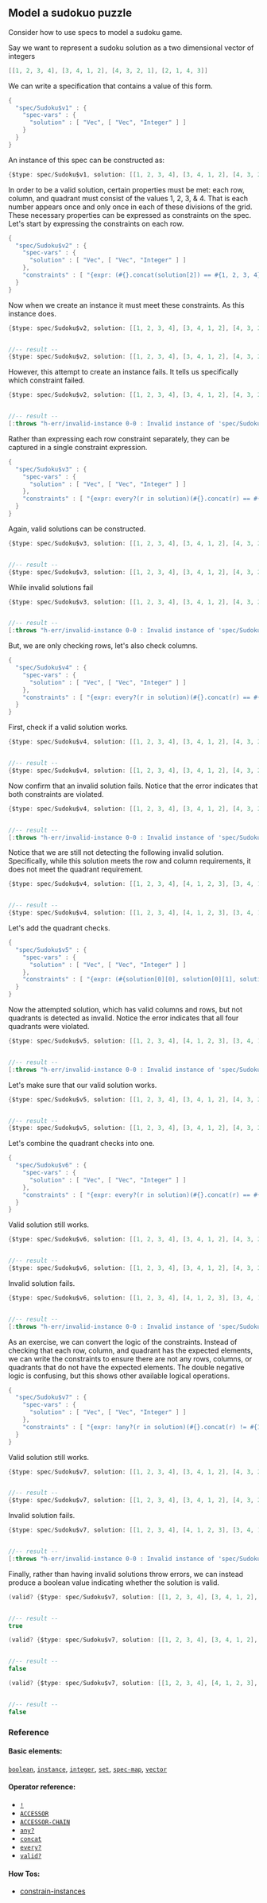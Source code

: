 <!---
  This markdown file was generated. Do not edit.
  -->

## Model a sudokuo puzzle

Consider how to use specs to model a sudoku game.

Say we want to represent a sudoku solution as a two dimensional vector of integers

```java
[[1, 2, 3, 4], [3, 4, 1, 2], [4, 3, 2, 1], [2, 1, 4, 3]]
```

We can write a specification that contains a value of this form.

```java
{
  "spec/Sudoku$v1" : {
    "spec-vars" : {
      "solution" : [ "Vec", [ "Vec", "Integer" ] ]
    }
  }
}
```

An instance of this spec can be constructed as:

```java
{$type: spec/Sudoku$v1, solution: [[1, 2, 3, 4], [3, 4, 1, 2], [4, 3, 2, 1], [2, 1, 4, 3]]}
```

In order to be a valid solution, certain properties must be met: each row, column, and quadrant must consist of the values 1, 2, 3, & 4. That is each number appears once and only once in each of these divisions of the grid. These necessary properties can be expressed as constraints on the spec. Let's start by expressing the constraints on each row.

```java
{
  "spec/Sudoku$v2" : {
    "spec-vars" : {
      "solution" : [ "Vec", [ "Vec", "Integer" ] ]
    },
    "constraints" : [ "{expr: (#{}.concat(solution[2]) == #{1, 2, 3, 4}), name: \"row_3\"}", "{expr: (#{}.concat(solution[0]) == #{1, 2, 3, 4}), name: \"row_1\"}", "{expr: (#{}.concat(solution[3]) == #{1, 2, 3, 4}), name: \"row_4\"}", "{expr: (#{}.concat(solution[1]) == #{1, 2, 3, 4}), name: \"row_2\"}" ]
  }
}
```

Now when we create an instance it must meet these constraints. As this instance does.

```java
{$type: spec/Sudoku$v2, solution: [[1, 2, 3, 4], [3, 4, 1, 2], [4, 3, 2, 1], [2, 1, 4, 3]]}


//-- result --
{$type: spec/Sudoku$v2, solution: [[1, 2, 3, 4], [3, 4, 1, 2], [4, 3, 2, 1], [2, 1, 4, 3]]}
```

However, this attempt to create an instance fails. It tells us specifically which constraint failed.

```java
{$type: spec/Sudoku$v2, solution: [[1, 2, 3, 4], [3, 4, 1, 2], [4, 3, 2, 2], [2, 1, 4, 3]]}


//-- result --
[:throws "h-err/invalid-instance 0-0 : Invalid instance of 'spec/Sudoku$v2', violates constraints row_3"]
```

Rather than expressing each row constraint separately, they can be captured in a single constraint expression.

```java
{
  "spec/Sudoku$v3" : {
    "spec-vars" : {
      "solution" : [ "Vec", [ "Vec", "Integer" ] ]
    },
    "constraints" : [ "{expr: every?(r in solution)(#{}.concat(r) == #{1, 2, 3, 4}), name: \"rows\"}" ]
  }
}
```

Again, valid solutions can be constructed.

```java
{$type: spec/Sudoku$v3, solution: [[1, 2, 3, 4], [3, 4, 1, 2], [4, 3, 2, 1], [2, 1, 4, 3]]}


//-- result --
{$type: spec/Sudoku$v3, solution: [[1, 2, 3, 4], [3, 4, 1, 2], [4, 3, 2, 1], [2, 1, 4, 3]]}
```

While invalid solutions fail

```java
{$type: spec/Sudoku$v3, solution: [[1, 2, 3, 4], [3, 4, 1, 2], [4, 3, 2, 2], [2, 1, 4, 3]]}


//-- result --
[:throws "h-err/invalid-instance 0-0 : Invalid instance of 'spec/Sudoku$v3', violates constraints rows"]
```

But, we are only checking rows, let's also check columns.

```java
{
  "spec/Sudoku$v4" : {
    "spec-vars" : {
      "solution" : [ "Vec", [ "Vec", "Integer" ] ]
    },
    "constraints" : [ "{expr: every?(r in solution)(#{}.concat(r) == #{1, 2, 3, 4}), name: \"rows\"}", "{expr: every?(i in [0, 1, 2, 3])(#{solution[0][i], solution[1][i], solution[2][i], solution[3][i]} == #{1, 2, 3, 4}), name: \"columns\"}" ]
  }
}
```

First, check if a valid solution works.

```java
{$type: spec/Sudoku$v4, solution: [[1, 2, 3, 4], [3, 4, 1, 2], [4, 3, 2, 1], [2, 1, 4, 3]]}


//-- result --
{$type: spec/Sudoku$v4, solution: [[1, 2, 3, 4], [3, 4, 1, 2], [4, 3, 2, 1], [2, 1, 4, 3]]}
```

Now confirm that an invalid solution fails. Notice that the error indicates that both constraints are violated.

```java
{$type: spec/Sudoku$v4, solution: [[1, 2, 3, 4], [3, 4, 1, 2], [4, 3, 2, 2], [2, 1, 4, 3]]}


//-- result --
[:throws "h-err/invalid-instance 0-0 : Invalid instance of 'spec/Sudoku$v4', violates constraints columns, rows"]
```

Notice that we are still not detecting the following invalid solution. Specifically, while this solution meets the row and column requirements, it does not meet the quadrant requirement.

```java
{$type: spec/Sudoku$v4, solution: [[1, 2, 3, 4], [4, 1, 2, 3], [3, 4, 1, 2], [2, 3, 4, 1]]}


//-- result --
{$type: spec/Sudoku$v4, solution: [[1, 2, 3, 4], [4, 1, 2, 3], [3, 4, 1, 2], [2, 3, 4, 1]]}
```

Let's add the quadrant checks.

```java
{
  "spec/Sudoku$v5" : {
    "spec-vars" : {
      "solution" : [ "Vec", [ "Vec", "Integer" ] ]
    },
    "constraints" : [ "{expr: (#{solution[0][0], solution[0][1], solution[1][0], solution[1][1]} == #{1, 2, 3, 4}), name: \"quadrant_1\"}", "{expr: (#{solution[2][2], solution[2][3], solution[3][2], solution[3][3]} == #{1, 2, 3, 4}), name: \"quadrant_4\"}", "{expr: every?(r in solution)(#{}.concat(r) == #{1, 2, 3, 4}), name: \"rows\"}", "{expr: (#{solution[0][2], solution[0][3], solution[1][2], solution[1][3]} == #{1, 2, 3, 4}), name: \"quadrant_2\"}", "{expr: every?(i in [0, 1, 2, 3])(#{solution[0][i], solution[1][i], solution[2][i], solution[3][i]} == #{1, 2, 3, 4}), name: \"columns\"}", "{expr: (#{solution[2][0], solution[2][1], solution[3][0], solution[3][1]} == #{1, 2, 3, 4}), name: \"quadrant_3\"}" ]
  }
}
```

Now the attempted solution, which has valid columns and rows, but not quadrants is detected as invalid. Notice the error indicates that all four quadrants were violated.

```java
{$type: spec/Sudoku$v5, solution: [[1, 2, 3, 4], [4, 1, 2, 3], [3, 4, 1, 2], [2, 3, 4, 1]]}


//-- result --
[:throws "h-err/invalid-instance 0-0 : Invalid instance of 'spec/Sudoku$v5', violates constraints quadrant_1, quadrant_2, quadrant_3, quadrant_4"]
```

Let's make sure that our valid solution works.

```java
{$type: spec/Sudoku$v5, solution: [[1, 2, 3, 4], [3, 4, 1, 2], [4, 3, 2, 1], [2, 1, 4, 3]]}


//-- result --
{$type: spec/Sudoku$v5, solution: [[1, 2, 3, 4], [3, 4, 1, 2], [4, 3, 2, 1], [2, 1, 4, 3]]}
```

Let's combine the quadrant checks into one.

```java
{
  "spec/Sudoku$v6" : {
    "spec-vars" : {
      "solution" : [ "Vec", [ "Vec", "Integer" ] ]
    },
    "constraints" : [ "{expr: every?(r in solution)(#{}.concat(r) == #{1, 2, 3, 4}), name: \"rows\"}", "{expr: every?(base in [[0, 0], [0, 2], [2, 0], [2, 2]])({ 'base-x' = base[0]; 'base-y' = base[1]; (#{solution['base-x']['base-y'], solution['base-x'][('base-y' + 1)], solution[('base-x' + 1)]['base-y'], solution[('base-x' + 1)][('base-y' + 1)]} == #{1, 2, 3, 4}) }), name: \"quadrants\"}", "{expr: every?(i in [0, 1, 2, 3])(#{solution[0][i], solution[1][i], solution[2][i], solution[3][i]} == #{1, 2, 3, 4}), name: \"columns\"}" ]
  }
}
```

Valid solution still works.

```java
{$type: spec/Sudoku$v6, solution: [[1, 2, 3, 4], [3, 4, 1, 2], [4, 3, 2, 1], [2, 1, 4, 3]]}


//-- result --
{$type: spec/Sudoku$v6, solution: [[1, 2, 3, 4], [3, 4, 1, 2], [4, 3, 2, 1], [2, 1, 4, 3]]}
```

Invalid solution fails.

```java
{$type: spec/Sudoku$v6, solution: [[1, 2, 3, 4], [4, 1, 2, 3], [3, 4, 1, 2], [2, 3, 4, 1]]}


//-- result --
[:throws "h-err/invalid-instance 0-0 : Invalid instance of 'spec/Sudoku$v6', violates constraints quadrants"]
```

As an exercise, we can convert the logic of the constraints. Instead of checking that each row, column, and quadrant has the expected elements, we can write the constraints to ensure there are not any rows, columns, or quadrants that do not have the expected elements. The double negative logic is confusing, but this shows other available logical operations.

```java
{
  "spec/Sudoku$v7" : {
    "spec-vars" : {
      "solution" : [ "Vec", [ "Vec", "Integer" ] ]
    },
    "constraints" : [ "{expr: !any?(r in solution)(#{}.concat(r) != #{1, 2, 3, 4}), name: \"rows\"}", "{expr: !any?(base in [[0, 0], [0, 2], [2, 0], [2, 2]])({ 'base-x' = base[0]; 'base-y' = base[1]; (#{solution['base-x']['base-y'], solution['base-x'][('base-y' + 1)], solution[('base-x' + 1)]['base-y'], solution[('base-x' + 1)][('base-y' + 1)]} != #{1, 2, 3, 4}) }), name: \"quadrants\"}", "{expr: !any?(i in [0, 1, 2, 3])(#{solution[0][i], solution[1][i], solution[2][i], solution[3][i]} != #{1, 2, 3, 4}), name: \"columns\"}" ]
  }
}
```

Valid solution still works.

```java
{$type: spec/Sudoku$v7, solution: [[1, 2, 3, 4], [3, 4, 1, 2], [4, 3, 2, 1], [2, 1, 4, 3]]}


//-- result --
{$type: spec/Sudoku$v7, solution: [[1, 2, 3, 4], [3, 4, 1, 2], [4, 3, 2, 1], [2, 1, 4, 3]]}
```

Invalid solution fails.

```java
{$type: spec/Sudoku$v7, solution: [[1, 2, 3, 4], [4, 1, 2, 3], [3, 4, 1, 2], [2, 3, 4, 1]]}


//-- result --
[:throws "h-err/invalid-instance 0-0 : Invalid instance of 'spec/Sudoku$v7', violates constraints quadrants"]
```

Finally, rather than having invalid solutions throw errors, we can instead produce a boolean value indicating whether the solution is valid.

```java
(valid? {$type: spec/Sudoku$v7, solution: [[1, 2, 3, 4], [3, 4, 1, 2], [4, 3, 2, 1], [2, 1, 4, 3]]})


//-- result --
true
```

```java
(valid? {$type: spec/Sudoku$v7, solution: [[1, 2, 3, 4], [3, 4, 1, 2], [4, 3, 2, 2], [2, 1, 4, 3]]})


//-- result --
false
```

```java
(valid? {$type: spec/Sudoku$v7, solution: [[1, 2, 3, 4], [4, 1, 2, 3], [3, 4, 1, 2], [2, 3, 4, 1]]})


//-- result --
false
```

### Reference

#### Basic elements:

[`boolean`](../halite_basic-syntax-reference-j.md#boolean), [`instance`](../halite_basic-syntax-reference-j.md#instance), [`integer`](../halite_basic-syntax-reference-j.md#integer), [`set`](../halite_basic-syntax-reference-j.md#set), [`spec-map`](../../halite_spec-syntax-reference.md), [`vector`](../halite_basic-syntax-reference-j.md#vector)

#### Operator reference:

* [`!`](../halite_full-reference-j.md#_B)
* [`ACCESSOR`](../halite_full-reference-j.md#ACCESSOR)
* [`ACCESSOR-CHAIN`](../halite_full-reference-j.md#ACCESSOR-CHAIN)
* [`any?`](../halite_full-reference-j.md#any_Q)
* [`concat`](../halite_full-reference-j.md#concat)
* [`every?`](../halite_full-reference-j.md#every_Q)
* [`valid?`](../halite_full-reference-j.md#valid_Q)


#### How Tos:

* [constrain-instances](../how-to/halite_constrain-instances-j.md)


